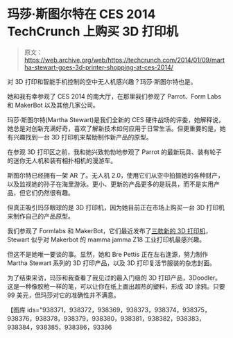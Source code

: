 # 玛莎·斯图尔特在 CES 2014 TechCrunch 上购买 3D 打印机

> 原文：<https://web.archive.org/web/https://techcrunch.com/2014/01/09/martha-stewart-goes-3d-printer-shopping-at-ces-2014/>

对 3D 打印和智能手机控制的空中无人机感兴趣？玛莎·斯图尔特也是。

她和我有幸参观了 CES 2014 的南大厅，在那里我们参观了 Parrot、Form Labs 和 MakerBot 以及其他几家公司。

玛莎·斯图尔特(Martha Stewart)是我们全新的 CES 硬件战场的评委，她解释说，她总是对创新充满好奇，喜欢了解新技术如何应用于日常生活。但更重要的是，她有兴趣找到一台 3D 打印机来帮助制作新产品的原型。

在参观 3D 打印区之前，我和她兴致勃勃地参观了 Parrot 的最新玩具、装有轮子的迷你无人机和装有相扑相机的漫游车。

斯图尔特已经拥有一架 AR 了。无人机 2.0，使用它们从空中拍摄她的各种财产，以及监视她的孙子在海里游泳。更小、更新的产品更多的是玩具，而不是实用产品，但它们仍然很有趣。

但真正吸引玛莎眼球的是 3D 打印机，因为她目前正在市场上购买一台 3D 打印机来制作自己的产品原型。

我们参观了 Formlabs 和 MakerBot，它们最近发布了[三款新的 3D 打印机](https://web.archive.org/web/20221205123953/https://beta.techcrunch.com/2014/01/05/parrot-shows-off-new-minidrone-and-leaping-sumo-rolling-bot/)，Stewart 似乎对 Makerbot 的 mamma jamma Z18 工业打印机最感兴趣。

但这不是她唯一要谈的事。显然，她和 Bre Pettis 正在左右逢源，努力制作 Martha Stewart 系列的 3D 打印产品，以及 3D 打印复活节服装的杂志封面。

为了结束采访，玛莎和我查看了我见过的最入门级的 3D 打印产品，3Doodler。这是一种像胶枪一样的笔，可以让你在纸上画出超热的塑料，形成 3D 涂鸦。只要 99 美元，但玛莎对它的准确性并不满意。

【图库 ids="938371，938372，938369，938373，938374，938375，938376，938378，938379，938380，938381，938382，938383，938384，938385，938386，93386